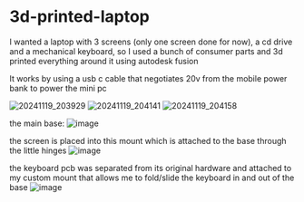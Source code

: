 # 3d-printed-laptop

I wanted a laptop with 3 screens (only one screen done for now), a cd drive and a mechanical keyboard, so I used a bunch of consumer parts and 3d printed everything around it using autodesk fusion

It works by using a usb c cable that negotiates 20v from the mobile power bank to power the mini pc

![20241119_203929](https://github.com/user-attachments/assets/4a940746-0d8a-408f-a76d-e451955b41a7)
![20241119_204141](https://github.com/user-attachments/assets/c71a7163-49fe-4e9a-a18c-eb647deb3bb9)
![20241119_204158](https://github.com/user-attachments/assets/fc324239-ea3d-4a2d-bf02-22f77f56b7d2)


the main base:
![image](https://github.com/user-attachments/assets/9a8c57fa-fd7a-4da3-9ef0-6ac997fc4cd3)

the screen is placed into this mount which is attached to the base through the little hinges
![image](https://github.com/user-attachments/assets/c1215e1e-4c4e-420d-9111-dd7b47c295fa)

the keyboard pcb was separated from its original hardware and attached to my custom mount that allows me to fold/slide the keyboard in and out of the base
![image](https://github.com/user-attachments/assets/079d40e6-fdce-40c5-a617-ffc53e647819)


